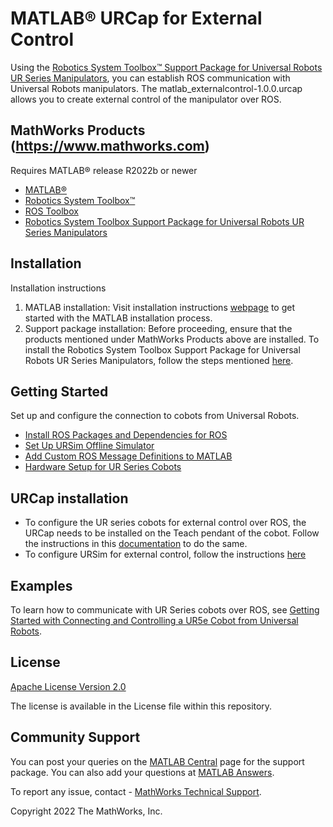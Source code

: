 # MATLAB&reg; URCap for External Control
<!-- This is the "Title of the contribution" that was approved during the Community Contribution Review Process --> 

Using the [Robotics System Toolbox&trade; Support Package for Universal Robots UR Series Manipulators](https://www.mathworks.com/matlabcentral/fileexchange/117530-robotics-system-toolboxtm-support-package-for-universal-robots-ur-series-manipulators), you can establish ROS communication with Universal Robots manipulators. The matlab_externalcontrol-1.0.0.urcap allows you to create external control of the manipulator over ROS. 

## MathWorks Products (https://www.mathworks.com)

Requires MATLAB&reg; release R2022b or newer
- [MATLAB&reg;](https://www.mathworks.com/help/matlab/index.html?s_tid=hc_panel)
- [Robotics System Toolbox&trade;](https://www.mathworks.com/help/robotics/index.html?s_tid=hc_product_card)
- [ROS Toolbox](https://www.mathworks.com/help/ros/index.html?s_tid=hc_product_card)
- [Robotics System Toolbox Support Package for Universal Robots UR Series Manipulators](https://www.mathworks.com/help/supportpkg/urseries/index.html?s_tid=CRUX_lftnav)

## Installation
Installation instructions

1. MATLAB installation: Visit installation instructions [webpage](https://in.mathworks.com/help/install/) to get started with the MATLAB installation process. 
2. Support package installation: Before proceeding, ensure that the products mentioned under MathWorks Products above are installed. To install the Robotics System Toolbox Support Package for Universal Robots UR Series Manipulators, follow the steps mentioned [here](https://in.mathworks.com/help/supportpkg/urseries/ug/install-support-for-manipulator-hardware.html).  

## Getting Started 

Set up and configure the connection to cobots from Universal Robots.
- [Install ROS Packages and Dependencies for ROS](https://www.mathworks.com/help/supportpkg/urseries/ug/install-ros-packages-and-dependencies-for-ros.html)
- [Set Up URSim Offline Simulator](https://www.mathworks.com/help/supportpkg/urseries/ug/setup-ursim-offline-simulator.html)
- [Add Custom ROS Message Definitions to MATLAB](https://www.mathworks.com/help/supportpkg/urseries/ug/add-custom-ros-message-definitions-to-matlab.html)
- [Hardware Setup for UR Series Cobots](https://www.mathworks.com/help/supportpkg/urseries/ug/hardware-setup-for-ur-series-cobots.html)


## URCap installation 

- To configure the UR series cobots for external control over ROS, the URCap needs to be installed on the Teach pendant of the cobot. Follow the instructions in this [documentation](https://www.mathworks.com/help/supportpkg/urseries/ug/install-urcap.html) to do the same.
- To configure URSim for external control, follow the instructions [here](https://www.mathworks.com/help/supportpkg/urseries/ug/setup-ursim-offline-simulator.html)

## Examples

To learn how to communicate with UR Series cobots over ROS, see [Getting Started with Connecting and Controlling a UR5e Cobot from Universal Robots](https://www.mathworks.com/help/supportpkg/urseries/ug/getting-started-controlling-ur5e.html). 
<!--- Make sure you have a repo set up correctly if you are to follow this formatting --->

## License
<!--- Make sure you have a License.txt within your Repo --->
[Apache License Version 2.0](https://www.apache.org/licenses/LICENSE-2.0.txt)

The license is available in the License file within this repository.

## Community Support
You can post your queries on the [MATLAB Central](https://in.mathworks.com/matlabcentral/fileexchange/117530-robotics-system-toolboxtm-support-package-for-universal-robots-ur-series-manipulators) page for the support package.
You can also add your questions at [MATLAB Answers](https://www.mathworks.com/matlabcentral/answers/index).

To report any issue, contact - [MathWorks Technical Support](https://www.mathworks.com/support/contact_us.html).

Copyright 2022 The MathWorks, Inc.

<!--- Add Topics #Topics to your Repo such as #MATLAB  --->

<!--- This is my comment --->

<!-- Include any Trademarks if this is the first time mentioning trademarked products (For Example:  MATLAB&reg; Simulink&reg; Trademark&trade; Simulink Test&#8482;) --> 

